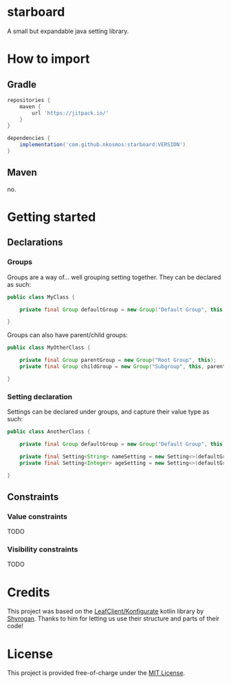 # starboard

A small but expandable java setting library.

# How to import

## Gradle

```groovy
repositories {
    maven {
        url 'https://jitpack.io/'
    }
}

dependencies {
    implementation('com.github.nkosmos:starboard:VERSION')
}
```

## Maven

no.

# Getting started

## Declarations

### Groups

Groups are a way of... well grouping setting together. They can be declared as such:

```java
public class MyClass {

    private final Group defaultGroup = new Group("Default Group", this);

}
```

Groups can also have parent/child groups:

```java
public class MyOtherClass {

    private final Group parentGroup = new Group("Root Group", this);
    private final Group childGroup = new Group("Subgroup", this, parentGroup);

}
```

### Setting declaration

Settings can be declared under groups, and capture their value type as such:

```java
public class AnotherClass {

    private final Group defaultGroup = new Group("Default Group", this);

    private final Setting<String> nameSetting = new Setting<>(defaultGroup, "Name", "Tommy");
    private final Setting<Integer> ageSetting = new Setting<>(defaultGroup, "Age", 18);

}
```

## Constraints

### Value constraints

TODO

### Visibility constraints

TODO

# Credits

This project was based on the [LeafClient/Konfigurate](https://github.com/LeafClient/Konfigurate) kotlin library
by [Shyrogan](https://github.com/Shyrogan). Thanks to him for letting us use their structure and parts of their code!

# License

This project is provided free-of-charge under
the [MIT License](https://github.com/nkosmos/starboard/blob/master/LICENSE).